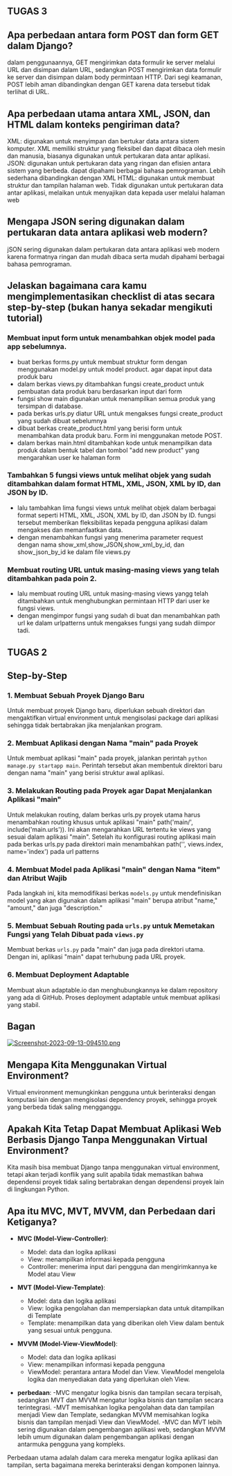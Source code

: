 ## TUGAS 3

## Apa perbedaan antara form POST dan form GET dalam Django?
dalam penggunaannya, GET mengirimkan data formulir ke server melalui URL dan disimpan dalam URL, sedangkan POST mengirimkan data formulir ke server dan disimpan dalam body permintaan HTTP. Dari segi keamanan, POST lebih aman dibandingkan dengan GET karena data tersebut tidak terlihat di URL.

## Apa perbedaan utama antara XML, JSON, dan HTML dalam konteks pengiriman data?
XML: digunakan untuk menyimpan dan bertukar data antara sistem komputer. XML memiliki struktur yang fleksibel dan dapat dibaca oleh mesin dan manusia, biasanya digunakan untuk pertukaran data antar aplikasi. 
JSON: digunakan untuk pertukaran data yang ringan dan efisien antara sistem yang berbeda. dapat dipahami berbagai bahasa pemrograman. Lebih sederhana dibandingkan dengan XML
HTML: digunakan untuk membuat struktur dan tampilan halaman web. Tidak digunakan untuk pertukaran data antar aplikasi, melaikan untuk menyajikan data kepada user melalui halaman web

## Mengapa JSON sering digunakan dalam pertukaran data antara aplikasi web modern?
jSON sering digunakan dalam pertukaran data antara aplikasi web modern karena formatnya ringan dan mudah dibaca serta mudah dipahami berbagai bahasa pemrograman.

## Jelaskan bagaimana cara kamu mengimplementasikan checklist di atas secara step-by-step (bukan hanya sekadar mengikuti tutorial)
### Membuat input form untuk menambahkan objek model pada app sebelumnya.
 - buat berkas forms.py untuk membuat struktur form dengan menggunakan model.py untuk model product. agar dapat input data produk baru
 - dalam berkas views.py ditambahkan fungsi create_product untuk pembuatan data produk baru berdasarkan input dari form
 - fungsi show main digunakan untuk menampilkan semua produk yang tersimpan di database. 
 - pada berkas urls.py diatur URL untuk mengakses fungsi create_product yang sudah dibuat sebelumnya
 - dibuat berkas create_product.html yang berisi form untuk menambahkan data produk baru. Form ini menggunakan metode POST. 
 - dalam berkas main.html ditambahkan kode untuk menampilkan data produk dalam bentuk tabel dan tombol "add new product" yang mengarahkan user ke halaman form 

### Tambahkan 5 fungsi views untuk melihat objek yang sudah ditambahkan dalam format HTML, XML, JSON, XML by ID, dan JSON by ID.
 - lalu tambahkan lima fungsi views untuk melihat objek dalam berbagai format seperti HTML, XML, JSON, XML by ID, dan JSON by ID. fungsi tersebut memberikan fleksibilitas kepada pengguna aplikasi dalam mengakses dan memanfaatkan data.   
 - dengan menambahkan fungsi yang menerima parameter request dengan nama show_xml,show_JSON,show_xml_by_id, dan show_json_by_id ke dalam file views.py

### Membuat routing URL untuk masing-masing views yang telah ditambahkan pada poin 2.
 - lalu membuat routing URL untuk masing-masing views yangg telah ditambahkan untuk menghubungkan permintaan HTTP dari user ke fungsi views. 
 - dengan mengimpor fungsi yang sudah di buat dan menambahkan path url ke dalam urlpatterns untuk mengakses fungsi yang sudah diimpor tadi.

























## TUGAS 2
## Step-by-Step

### 1. Membuat Sebuah Proyek Django Baru
Untuk membuat proyek Django baru, diperlukan sebuah direktori dan mengaktifkan virtual environment untuk mengisolasi package dari aplikasi sehingga tidak bertabrakan jika menjalankan program.

### 2. Membuat Aplikasi dengan Nama "main" pada Proyek
Untuk membuat aplikasi "main" pada proyek, jalankan perintah `python manage.py startapp main`. Perintah tersebut akan membentuk direktori baru dengan nama "main" yang berisi struktur awal aplikasi.

### 3. Melakukan Routing pada Proyek agar Dapat Menjalankan Aplikasi "main"
Untuk melakukan routing, dalam berkas urls.py proyek utama harus menambahkan routing khusus untuk aplikasi "main" path('main/', include('main.urls')). Ini akan mengarahkan URL tertentu ke views yang sesuai dalam aplikasi "main". Setelah itu konfigurasi 
routing aplikasi main pada berkas urls.py pada direktori main menambahkan path('', views.index, name='index') pada url patterns

### 4. Membuat Model pada Aplikasi "main" dengan Nama "item" dan Atribut Wajib
Pada langkah ini, kita memodifikasi berkas `models.py` untuk mendefinisikan model yang akan digunakan dalam aplikasi "main" berupa atribut "name," "amount," dan juga "description."

### 5. Membuat Sebuah Routing pada `urls.py` untuk Memetakan Fungsi yang Telah Dibuat pada `views.py`
Membuat berkas `urls.py` pada "main" dan juga pada direktori utama. Dengan ini, aplikasi "main" dapat terhubung pada URL proyek.

### 6. Membuat Deployment Adaptable
Membuat akun adaptable.io dan menghubungkannya ke dalam repository yang ada di GitHub. Proses deployment adaptable untuk membuat aplikasi yang stabil.

## Bagan 
[![Screenshot-2023-09-13-094510.png](https://i.postimg.cc/sDPfJ7Fk/Screenshot-2023-09-13-094510.png)](https://postimg.cc/2V6fkqSG)

## Mengapa Kita Menggunakan Virtual Environment?
Virtual environment memungkinkan pengguna untuk berinteraksi dengan komputasi lain dengan mengisolasi dependency proyek, sehingga proyek yang berbeda tidak saling mengganggu.

## Apakah Kita Tetap Dapat Membuat Aplikasi Web Berbasis Django Tanpa Menggunakan Virtual Environment?
Kita masih bisa membuat Django tanpa menggunakan virtual environment, tetapi akan terjadi konflik yang sulit apabila tidak memastikan bahwa dependensi proyek tidak saling bertabrakan dengan dependensi proyek lain di lingkungan Python.

## Apa itu MVC, MVT, MVVM, dan Perbedaan dari Ketiganya?
- **MVC (Model-View-Controller)**:
  - Model: data dan logika aplikasi
  - View: menampilkan informasi kepada pengguna
  - Controller: menerima input dari pengguna dan mengirimkannya ke Model atau View

- **MVT (Model-View-Template)**:
  - Model: data dan logika aplikasi
  - View: logika pengolahan dan mempersiapkan data untuk ditampilkan di Template
  - Template: menampilkan data yang diberikan oleh View dalam bentuk yang sesuai untuk pengguna.

- **MVVM (Model-View-ViewModel)**:
  - Model: data dan logika aplikasi
  - View: menampilkan informasi kepada pengguna
  - ViewModel: perantara antara Model dan View. ViewModel mengelola logika dan menyediakan data yang diperlukan oleh View.
- **perbedaan**:
	-MVC mengatur logika bisnis dan tampilan secara terpisah, sedangkan MVT dan MVVM mengatur logika bisnis dan tampilan secara terintegrasi.
	-MVT memisahkan logika pengolahan data dan tampilan menjadi View dan Template, sedangkan MVVM memisahkan logika bisnis dan tampilan menjadi View dan ViewModel.
	-MVC dan MVT lebih sering digunakan dalam pengembangan aplikasi web, sedangkan MVVM lebih umum digunakan dalam pengembangan aplikasi dengan antarmuka pengguna yang kompleks.
  
Perbedaan utama adalah dalam cara mereka mengatur logika aplikasi dan tampilan, serta bagaimana mereka berinteraksi dengan komponen lainnya.


